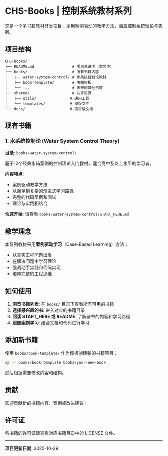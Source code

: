 # CHS-Books | 控制系统教材系列

这是一个多书籍教材开发项目，采用案例驱动的教学方法，涵盖控制系统理论与实践。

## 项目结构

```
CHS-Books/
├── README.md                 # 项目总说明（本文件）
├── books/                    # 所有书籍内容
│   ├── water-system-control/ # 水系统控制论教材
│   ├── book-template/        # 书籍模板
│   └── ...                   # 未来的其他书籍
├── shared/                   # 共享资源
│   ├── utils/               # 通用工具
│   └── templates/           # 模板文件
└── docs/                    # 项目级文档
```

## 现有书籍

### 1. 水系统控制论 (Water System Control Theory)

**目录**: `books/water-system-control/`

基于12个经典水箱案例的控制理论入门教材，适合高中及以上水平的学习者。

**内容特点**:
- 案例驱动教学方法
- 从简单到复杂的渐进式学习路径
- 完整的代码示例和测试
- 理论与实践相结合

**快速开始**: 请查看 `books/water-system-control/START_HERE.md`

## 教学理念

本系列教材采用**案例驱动学习**（Case-Based Learning）方法：
- 从真实工程问题出发
- 在解决问题中学习理论
- 强调动手实践和代码实现
- 培养完整的工程思维

## 如何使用

1. **浏览书籍列表**: 在 `books/` 目录下查看所有可用的书籍
2. **选择感兴趣的书**: 进入对应的书籍目录
3. **阅读 START_HERE 或 README**: 了解该书的内容和学习路径
4. **跟随案例学习**: 结合文档和代码进行学习

## 添加新书籍

使用 `books/book-template/` 作为模板创建新的书籍项目：

```bash
cp -r books/book-template books/your-new-book
```

然后根据需要修改内容和结构。

## 贡献

欢迎贡献新的书籍内容、案例或改进建议！

## 许可证

各书籍的许可证请查看对应书籍目录中的 LICENSE 文件。

---

**项目更新日期**: 2025-10-29
